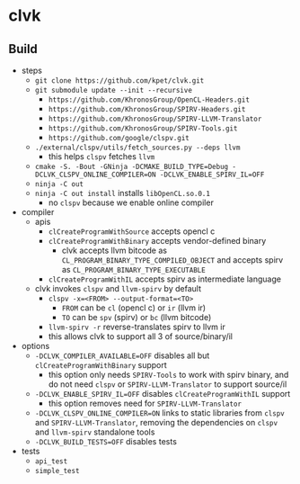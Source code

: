 clvk
====

## Build

- steps
  - `git clone https://github.com/kpet/clvk.git`
  - `git submodule update --init --recursive`
    - `https://github.com/KhronosGroup/OpenCL-Headers.git`
    - `https://github.com/KhronosGroup/SPIRV-Headers.git`
    - `https://github.com/KhronosGroup/SPIRV-LLVM-Translator`
    - `https://github.com/KhronosGroup/SPIRV-Tools.git`
    - `https://github.com/google/clspv.git`
  - `./external/clspv/utils/fetch_sources.py --deps llvm`
    - this helps `clspv` fetches `llvm`
  - `cmake -S. -Bout -GNinja -DCMAKE_BUILD_TYPE=Debug -DCLVK_CLSPV_ONLINE_COMPILER=ON -DCLVK_ENABLE_SPIRV_IL=OFF`
  - `ninja -C out`
  - `ninja -C out install` installs `libOpenCL.so.0.1`
    - no `clspv` because we enable online compiler
- compiler
  - apis
    - `clCreateProgramWithSource` accepts opencl c
    - `clCreateProgramWithBinary` accepts vendor-defined binary
      - clvk accepts llvm bitcode as `CL_PROGRAM_BINARY_TYPE_COMPILED_OBJECT`
        and accepts spirv as `CL_PROGRAM_BINARY_TYPE_EXECUTABLE`
    - `clCreateProgramWithIL` accepts spirv as intermediate language
  - clvk invokes `clspv` and `llvm-spirv` by default
    - `clspv -x=<FROM> --output-format=<TO>`
      - `FROM` can be `cl` (opencl c) or `ir` (llvm ir)
      - `TO` can be `spv` (spirv) or `bc` (llvm bitcode)
    - `llvm-spirv -r` reverse-translates spirv to llvm ir
    - this allows clvk to support all 3 of source/binary/il
- options
  - `-DCLVK_COMPILER_AVAILABLE=OFF` disables all but
    `clCreateProgramWithBinary` support
    - this option only needs `SPIRV-Tools` to work with spirv binary, and do
      not need `clspv` or `SPIRV-LLVM-Translator` to support source/il
  - `-DCLVK_ENABLE_SPIRV_IL=OFF` disables `clCreateProgramWithIL` support
    - this option removes need for `SPIRV-LLVM-Translator`
  - `-DCLVK_CLSPV_ONLINE_COMPILER=ON` links to static libraries from `clspv`
    and `SPIRV-LLVM-Translator`, removing the dependencies on `clspv` and
    `llvm-spirv` standalone tools
  - `-DCLVK_BUILD_TESTS=OFF` disables tests
- tests
  - `api_test`
  - `simple_test`
